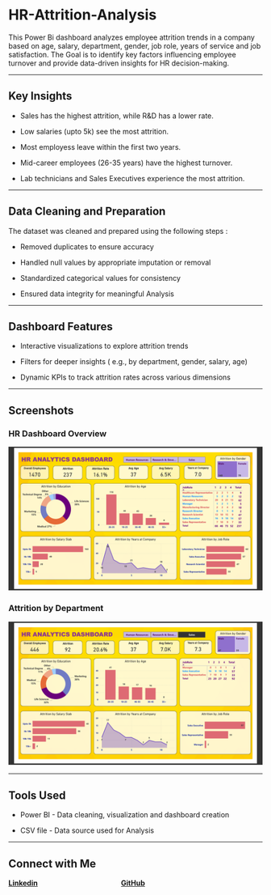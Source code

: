 # HR-Attrition-Analysis
This Power Bi dashboard analyzes employee attrition trends in a company based on age, salary, department, gender, job role, years of service and job satisfaction.
The Goal is to identify key factors influencing employee turnover and provide data-driven insights for HR decision-making.

---

## Key Insights 

- Sales has the highest attrition, while R&D has a lower rate.

- Low salaries (upto 5k) see the most attrition.

- Most employess leave within the first two years. 

- Mid-career employees (26-35 years) have the highest turnover.

- Lab technicians and Sales Executives experience the most attrition.

---

## Data Cleaning and Preparation

The dataset was cleaned and prepared using the following steps :

- Removed duplicates to ensure accuracy

- Handled null values by appropriate imputation or removal

- Standardized categorical values for consistency

- Ensured data integrity for meaningful Analysis

---

## Dashboard Features

- Interactive visualizations to explore attrition trends

- Filters for deeper insights ( e.g., by department, gender, salary, age) 

- Dynamic KPIs to track attrition rates across various dimensions

---

## Screenshots

### HR Dashboard Overview
![HR Attrition Dashboard](hr-dashboard-overview.png)

### Attrition by Department
![Attrition by dept](attrition-by-dept.png)

---

## Tools Used

- Power BI - Data cleaning, visualization and dashboard creation

- CSV file - Data source used for Analysis

---

## Connect with Me


**[Linkedin](https://www.linkedin.com/in/akanksha-ghadage?lipi=urn%3Ali%3Apage%3Ad_flagship3_profile_view_base_contact_details%3BdlFNzzQrTAiOhMUx8JAUmA%3D%3D)**    &emsp; &emsp; &emsp; &emsp; &emsp; &emsp; &emsp; &emsp; &emsp;  **[GitHub](https://github.com/akanksha-ghadage)**




